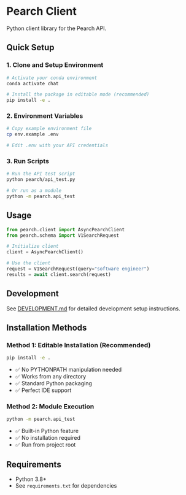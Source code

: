 # Pearch Client

Python client library for the Pearch API.

## Quick Setup

### 1. Clone and Setup Environment
```bash
# Activate your conda environment
conda activate chat

# Install the package in editable mode (recommended)
pip install -e .
```

### 2. Environment Variables
```bash
# Copy example environment file
cp env.example .env

# Edit .env with your API credentials
```

### 3. Run Scripts
```bash
# Run the API test script
python pearch/api_test.py

# Or run as a module
python -m pearch.api_test
```

## Usage

```python
from pearch.client import AsyncPearchClient
from pearch.schema import V1SearchRequest

# Initialize client
client = AsyncPearchClient()

# Use the client
request = V1SearchRequest(query="software engineer")
results = await client.search(request)
```

## Development

See [DEVELOPMENT.md](DEVELOPMENT.md) for detailed development setup instructions.

## Installation Methods

### Method 1: Editable Installation (Recommended)
```bash
pip install -e .
```
- ✅ No PYTHONPATH manipulation needed
- ✅ Works from any directory  
- ✅ Standard Python packaging
- ✅ Perfect IDE support

### Method 2: Module Execution
```bash
python -m pearch.api_test
```
- ✅ Built-in Python feature
- ✅ No installation required
- ✅ Run from project root

## Requirements

- Python 3.8+
- See `requirements.txt` for dependencies
